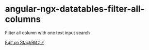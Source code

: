 # angular-ngx-datatables-filter-all-columns

Filter all column with one text input search

[Edit on StackBlitz ⚡️](https://stackblitz.com/edit/angular-ngx-datatables-filter-all-columns)
